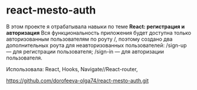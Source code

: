 # react-mesto-auth
В этом проекте я отрабатывала навыки по теме 
**React: регистрация и авторизация**
Вся функциональность приложения будет доступна только авторизованным пользователям по роуту /, поэтому создано два дополнительных роута для неавторизованных пользователей:
/sign-up — для регистрации пользователя;
/sign-in — для авторизации пользователя.

Использовала:
React, Hooks, Navigate//React-router, 

https://github.com/dorofeeva-olga74/react-mesto-auth.git